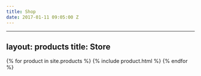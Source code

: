 ```yaml
---
title: Shop
date: 2017-01-11 09:05:00 Z
---
```


---
layout: products
title: Store
---
{% for product in site.products %}
  {% include product.html %}
{% endfor %}